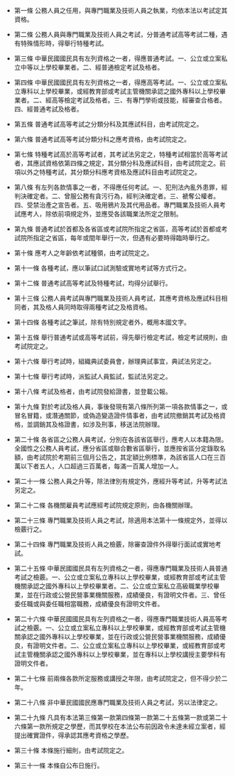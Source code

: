 * 第一條 公務人員之任用，與專門職業及技術人員之執業，均依本法以考試定其資格。

* 第二條 公務人員與專門職業及技術人員之考試，分普通考試高等考試二種，遇有特殊情形時，得舉行特種考試。

* 第三條 中華民國國民具有左列資格之一者，得應普通考試。一、公立或立案私立中等以上學校畢業者。二、經普通檢定考試及格者。

* 第四條 中華民國國民具有左列資格之一者，得應高等考試。一、公立或立案私立專科以上學校畢業，或經教育部或考試主管機關承認之國外專科以上學校畢業者。二、經高等檢定考試及格者。三、有專門學術或技能，經審查合格者。四、經普通考試及格者。

* 第五條 普通考試高等考試之分類分科及其應試科目，由考試院定之。

* 第六條 普通考試高等考試分類分科之應考資格，由考試院定之。

* 第七條 特種考試高於高等考試者，其考試法另定之，特種考試相當於高等考試者，其應試資格依第四條之規定，其分類分科及應試科目，由考試院定之。前項以外之特種考試，其分類分科應考資格及應試科目由考試院定之。

* 第八條 有左列各款情事之一者，不得應任何考試。一、犯刑法內亂外患罪，經判決確定者。二、曾服公務有貪污行為，經判決確定者。三、褫奪公權者。四、受禁治產之宣告者。五、吸用鴉片及其代用品者。專門職業及技術人員考試應考人，除依前項規定外，並應受各該職業法所定之限制。

* 第九條 普通考試於首都及各省區或考試院所指定之省區，高等考試於首都或考試院所指定之省區，每年或間年舉行一次，但遇有必要時得臨時舉行之。

* 第十條 應考人之年齡依考試種領，由考試院定之。

* 第十一條 各種考試，應以筆試口試測驗或實地考試等方式行之。

* 第十二條 普通考試高等考試及特種考試，均得分試舉行。

* 第十三條 公務人員考試與專門職業及技術人員考試，其應考資格及應試科目相同者，其及格人員同時取得兩種考試之及格資格。

* 第十四條 各種考試之筆試，除有特別規定者外，概用本國文字。

* 第十五條 舉行普通考試或高等考試前，得先舉行檢定考試，檢定考試規則，由考試院定之。

* 第十六條 舉行考試時，組織典試委員會，辦理典試事宜，典試法另定之。

* 第十七條 舉行考試時，派監試人員監試，監試法另定之。

* 第十八條 考試及格者，由考試院發給證書，並登載公報。

* 第十九條 對於考試及格人員，事後發現有第八條所列第一項各款情事之一，或冒名冒籍，或潛通關節，或偽造變造證件情事者，由考試院撤銷其考試及格資格，並調銷其及格證書，如涉及刑事，移送法院辦理。

* 第二十條 各省區之公務人員考試，分別在各該省區舉行，應考人以本籍為限。全國性之公務人員考試，應分省區或聯合數省區舉行，並應按省區分定錄取名額，由考試院於考期前三個月公告之，其定額比例標準，為該省區人口在三百萬以下者五人，人口超過三百萬者，每滿一百萬人增加一人。

* 第二十一條 公務人員之升等，除法律別有規定外，應經升等考試，升等考試法另定之。

* 第二十二條 各機關雇員考試應經考試院規定原則，由各機關辦理。

* 第二十三條 專門職業及技術人員之考試，除適用本法第十一條規定外，並得以檢覈行之。

* 第二十四條 專門職業及技術人員之檢覈，除審查證件外得舉行面試或實地考試。

* 第二十五條 中華民國國民具有左列資格之一者，得應專門職業及技術人員普通考試之檢覈。一、公立或立案私立專科以上學校畢業，或經教育部或考試主管機關承認之國外專科以上學校畢業者。二、公立或立案私立高級職業學校畢業，並在行政或公營民營事業機關服務，成績優良，有證明文件者。三、曾任委任職或與委任職相當職務，成績優良有證明文件者。

* 第二十六條 中華民國國民具有左列資格之一者，得應專門職業技術人員高等考試之檢覈。一、公立或立案私立專科以上學校畢業，或經教育部或考試主管機關承認之國外專科以上學校畢業，並在行政或公營民營事業機關服務，成績優良，有證明文件者。二、公立或立案私立專科以上學校畢業，或經教育部或考試主管機關承認之國外專科以上學校畢業，並在專科以上學校講授主要學科有證明文件者。

* 第二十七條 前兩條各款所定服務或講授之年限，由考試院定之，但不得少於二年。

* 第二十八條 非中華民國國民應專門職業及技術人員之考試，另以法律定之。

* 第二十九條 凡具有本法第三條第一款第四條第一款第二十五條第一款或第二十六條第一款所規定之學歷，而其學校在本法公布前因政令未達未經立案者，經提出確實證件，得承認其應考資格之學歷。

* 第三十條 本條施行細則，由考試院定之。

* 第三十一條 本條自公布日施行。

